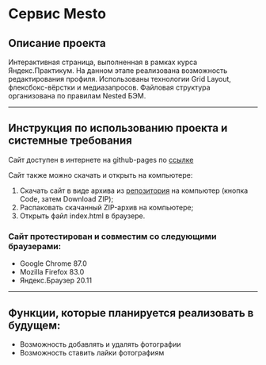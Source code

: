 # Сервис Mesto

## Описание проекта
Интерактивная страница, выполненная в рамках курса Яндекс.Практикум.
На данном этапе реализована возможность редактирования профиля.
Использованы технологии Grid Layout, флексбокс-вёрстки и медиазапросов.
Файловая структура организована по правилам Nested БЭМ.
___________________________
## Инструкция по использованию проекта и системные требования
Сайт доступен в интернете на github-pages по [ссылке](https://niarga.github.io/mesto/)

Сайт также можно скачать и открыть на компьютере:
1. Скачать сайт в виде архива из [репозитория](https://github.com/niarga/mesto) на компьютер (кнопка Code, затем Download ZIP);
2. Распаковать скачанный ZIP-архив на компьютере;
3. Открыть файл index.html в браузере.

### Сайт протестирован и совместим со следующими браузерами:
* Google Chrome 87.0
* Mozilla Firefox 83.0
* Яндекс.Браузер 20.11

___________________________
## Функции, которые планируется реализовать в будущем:
* Возможность добавлять и удалять фотографии
* Возможность ставить лайки фотографиям
